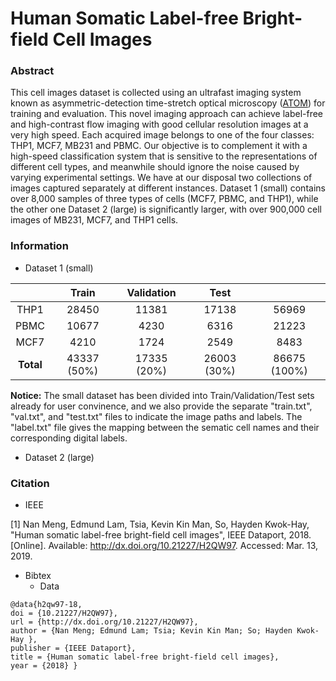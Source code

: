 # Human Somatic Label-free Bright-field Cell Images
### Abstract
This cell images dataset is collected using an ultrafast imaging system known as asymmetric-detection time-stretch optical microscopy ([ATOM](https://www.nature.com/articles/srep03656)) for training and evaluation. This novel imaging approach can achieve label-free and high-contrast flow imaging with good cellular resolution images at a very high speed. Each acquired image belongs to one of the four classes: THP1, MCF7, MB231 and PBMC. Our objective is to complement it with a high-speed classification system that is sensitive to the representations of different cell types, and meanwhile should ignore the noise caused by varying experimental settings. We have at our disposal two collections of images captured separately at different instances. Dataset 1 (small) contains over 8,000 samples of three types of cells (MCF7, PBMC, and THP1), while the other one Dataset 2 (large) is significantly larger, with over 900,000 cell images of MB231, MCF7, and THP1 cells.

### Information
* Dataset 1 (small)


|           |    Train    |  Validation |     Test    |              |
|:---------:|:-----------:|:-----------:|:-----------:|:------------:|
|    THP1   |    28450    |    11381    |    17138    |     56969    |
|    PBMC   |    10677    |     4230    |     6316    |     21223    |
|    MCF7   |     4210    |     1724    |     2549    |     8483     |
| **Total** | 43337 (50%) | 17335 (20%) | 26003 (30%) | 86675 (100%) |

**Notice:** The small dataset has been divided into Train/Validation/Test sets already for user convinence, and we also provide the separate "train.txt", "val.txt", and "test.txt" files to indicate the image paths and labels. The "label.txt" file gives the mapping between the sematic cell names and their corresponding digital labels.

* Dataset 2 (large)



### Citation

* IEEE

[1] Nan Meng, Edmund Lam, Tsia, Kevin Kin Man, So, Hayden Kwok-Hay, "Human somatic label-free bright-field cell images", IEEE Dataport, 2018. [Online]. Available: http://dx.doi.org/10.21227/H2QW97. Accessed: Mar. 13, 2019.

* Bibtex
  - Data
```
@data{h2qw97-18,
doi = {10.21227/H2QW97},
url = {http://dx.doi.org/10.21227/H2QW97},
author = {Nan Meng; Edmund Lam; Tsia; Kevin Kin Man; So; Hayden Kwok-Hay },
publisher = {IEEE Dataport},
title = {Human somatic label-free bright-field cell images},
year = {2018} }
```
